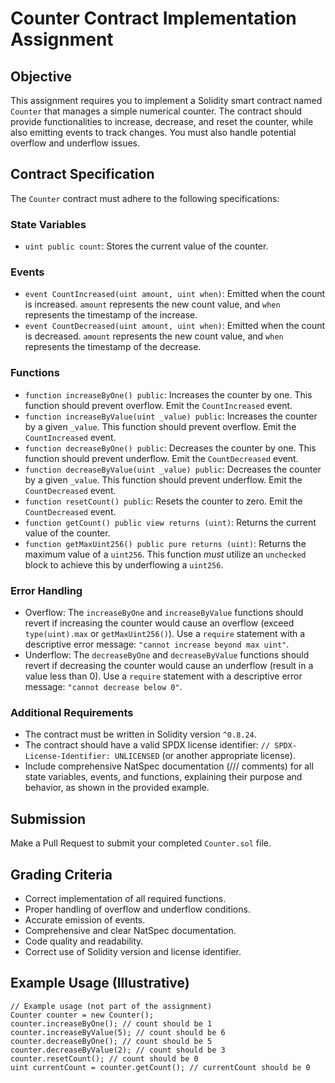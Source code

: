 # Counter Contract Implementation Assignment

## Objective

This assignment requires you to implement a Solidity smart contract named `Counter` that manages a simple numerical counter.  The contract should provide functionalities to increase, decrease, and reset the counter, while also emitting events to track changes.  You must also handle potential overflow and underflow issues.

## Contract Specification

The `Counter` contract must adhere to the following specifications:

### State Variables

*   `uint public count`: Stores the current value of the counter.

### Events

*   `event CountIncreased(uint amount, uint when)`: Emitted when the count is increased.  `amount` represents the new count value, and `when` represents the timestamp of the increase.
*   `event CountDecreased(uint amount, uint when)`: Emitted when the count is decreased. `amount` represents the new count value, and `when` represents the timestamp of the decrease.

### Functions

*   `function increaseByOne() public`: Increases the counter by one.  This function should prevent overflow.  Emit the `CountIncreased` event.
*   `function increaseByValue(uint _value) public`: Increases the counter by a given `_value`. This function should prevent overflow. Emit the `CountIncreased` event.
*   `function decreaseByOne() public`: Decreases the counter by one. This function should prevent underflow. Emit the `CountDecreased` event.
*   `function decreaseByValue(uint _value) public`: Decreases the counter by a given `_value`. This function should prevent underflow. Emit the `CountDecreased` event.
*   `function resetCount() public`: Resets the counter to zero. Emit the `CountDecreased` event.
*   `function getCount() public view returns (uint)`: Returns the current value of the counter.
*   `function getMaxUint256() public pure returns (uint)`: Returns the maximum value of a `uint256`.  This function *must* utilize an `unchecked` block to achieve this by underflowing a `uint256`.

### Error Handling

*   Overflow:  The `increaseByOne` and `increaseByValue` functions should revert if increasing the counter would cause an overflow (exceed `type(uint).max` or `getMaxUint256()`).  Use a `require` statement with a descriptive error message: `"cannot increase beyond max uint"`.
*   Underflow: The `decreaseByOne` and `decreaseByValue` functions should revert if decreasing the counter would cause an underflow (result in a value less than 0). Use a `require` statement with a descriptive error message: `"cannot decrease below 0"`.

### Additional Requirements

*   The contract must be written in Solidity version `^0.8.24`.
*   The contract should have a valid SPDX license identifier: `// SPDX-License-Identifier: UNLICENSED` (or another appropriate license).
*   Include comprehensive NatSpec documentation (/// comments) for all state variables, events, and functions, explaining their purpose and behavior, as shown in the provided example.

## Submission

Make a Pull Request to submit your completed `Counter.sol` file.

## Grading Criteria

*   Correct implementation of all required functions.
*   Proper handling of overflow and underflow conditions.
*   Accurate emission of events.
*   Comprehensive and clear NatSpec documentation.
*   Code quality and readability.
*   Correct use of Solidity version and license identifier.

## Example Usage (Illustrative)

```solidity
// Example usage (not part of the assignment)
Counter counter = new Counter();
counter.increaseByOne(); // count should be 1
counter.increaseByValue(5); // count should be 6
counter.decreaseByOne(); // count should be 5
counter.decreaseByValue(2); // count should be 3
counter.resetCount(); // count should be 0
uint currentCount = counter.getCount(); // currentCount should be 0
```
